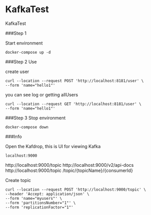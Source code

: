 # KafkaTest
KafkaTest


###Step 1

Start environment

``docker-compose up -d``

###Step 2 
Use

create user

```
curl --location --request POST 'http://localhost:8181/user' \
--form 'name="hello1"'
```
you can see log or getting allUsers

```
curl --location --request GET 'http://localhost:8181/user' \
--form 'name="hello1"'
```

###Step 3
Stop environment

``docker-compose down``

###Info

Open the Kafdrop, this is UI for viewing Kafka

``localhost:9000``


http://localhost:9000/topic
http://localhost:9000/v2/api-docs
http://localhost:9000/topic
/topic/{topicName}/{consumerId}

Create topic

````
curl --location --request POST 'http://localhost:9000/topic' \
--header 'Accept: application/json' \
--form 'name="myusers"' \
--form 'partitionsNumber="1"' \
--form 'replicationFactor="1"'
````
